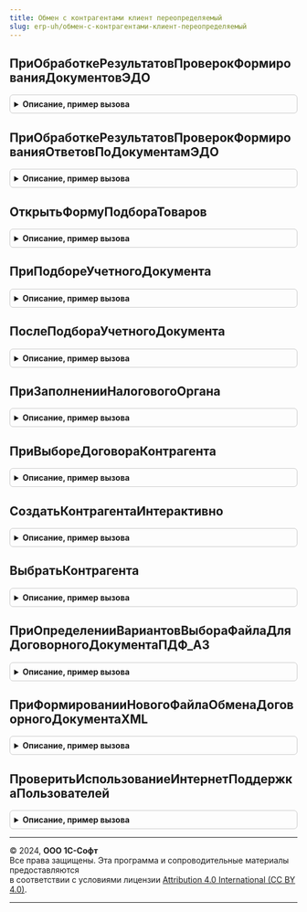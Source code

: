 ```yaml
---
title: Обмен с контрагентами клиент переопределяемый
slug: erp-uh/обмен-с-контрагентами-клиент-переопределяемый
---
```



## ПриОбработкеРезультатовПроверокФормированияДокументовЭДО
<details style="margin: 1em 0; padding: 0.5em; border: 1px solid #ccc; border-radius: 6px;">

<summary style="font-weight: bold; cursor: pointer;">Описание, пример вызова</summary>

```bsl

// Событие возникает непосредственно перед запуском формирования электронных документов, до запуска внутренних проверок.
// Позволяет выполнить дополнительные действия перед формированием электронных документов, в том числе отказаться от их формирования.
//
// Параметры:
//  ОповещениеОЗавершении - ОписаниеОповещения - обработчик оповещения, который нужно вызвать после завершения
//                         обработки результатов проверок формирования электронных документов.
//   * Результат - Соответствие - коллекция ключей связи с данными электронных документов для отказа от записи.
//                                Данные, по которым не переданы ключи, считаются валидными и будут записаны.
//     ** Ключ - Число - ключ связи с данными для проверки
//                      (См. ОбменСКонтрагентамиПереопределяемый.ПриПроверкеФормированияДокументовЭДО).
//     ** Значение - Булево - признак отказа от записи данных электронного документа.
//                            Если Истина, то запись данных не выполняется.
//  ПараметрыОбработки - Структура - параметры, переданные из процедуры
//                    см. ОбменСКонтрагентамиПереопределяемый.ПриОбработкеРезультатовПроверокФормированияДокументовЭДО
//
//@skip-warning
Процедура ПриОбработкеРезультатовПроверокФормированияДокументовЭДО(ОповещениеОЗавершении, ПараметрыОбработки) Экспорт
```

Пример вызова
```bsl
ОбменСКонтрагентамиКлиентПереопределяемый.ПриОбработкеРезультатовПроверокФормированияДокументовЭДО(ОповещениеОЗавершении, ПараметрыОбработки) 
```
</details>

## ПриОбработкеРезультатовПроверокФормированияОтветовПоДокументамЭДО
<details style="margin: 1em 0; padding: 0.5em; border: 1px solid #ccc; border-radius: 6px;">

<summary style="font-weight: bold; cursor: pointer;">Описание, пример вызова</summary>

```bsl

// Событие возникает непосредственно перед утверждением входящих электронных документов. Позволяет выполнить дополнительные
// действия перед утверждением электронных документов, в том числе отказаться от него.
//
// Параметры:
//  ОповещениеОЗавершении - ОписаниеОповещения - обработчик оповещения, который нужно вызвать после завершения
//                         обработки результатов проверок формирования ответов по электронным документам.
//   * Результат - Соответствие - коллекция ключей связи с данными электронных документов для отказа от записи.
//                                Данные, по которым не переданы ключи, считаются валидными и будут записаны.
//     ** Ключ - Число - ключ связи с данными для проверки
//                      (См. ОбменСКонтрагентамиПереопределяемый.ПриПроверкеФормированияОтветовПоДокументамЭДО).
//     ** Значение - Булево - признак отказа от записи данных электронного документа.
//                            Если Истина, то запись данных не выполняется.
//  ПараметрыОбработки - Структура - параметры, переданные из процедуры
//            см. ОбменСКонтрагентамиПереопределяемый.ПриОбработкеРезультатовПроверокФормированияОтветовПоДокументамЭДО
//
//@skip-warning
Процедура ПриОбработкеРезультатовПроверокФормированияОтветовПоДокументамЭДО(ОповещениеОЗавершении, ПараметрыОбработки) Экспорт
```

Пример вызова
```bsl
ОбменСКонтрагентамиКлиентПереопределяемый.ПриОбработкеРезультатовПроверокФормированияОтветовПоДокументамЭДО(ОповещениеОЗавершении, ПараметрыОбработки) 
```
</details>

## ОткрытьФормуПодбораТоваров
<details style="margin: 1em 0; padding: 0.5em; border: 1px solid #ccc; border-radius: 6px;">

<summary style="font-weight: bold; cursor: pointer;">Описание, пример вызова</summary>

```bsl

// Открывает форму подбора номенклатуры с целью выбора позиций, помещаемых в формируемый электронный документ "Каталог товаров".
//
// Параметры:
//  ИдентификаторФормы   - УникальныйИдентификатор - уникальный  идентификатор формы, вызвавшей функцию.
//  ОбработкаПродолжения - ОписаниеОповещения - обработчик необходимо вызывать после закрытия формы подбора.
//  					   В качестве результата в него необходимо передать адрес временного хранилища, содержащего
//  					   таблицу подобранных позиций номенклатуры. В дальнейшем эта таблица будет передана в метод
//  					   заполнения данных для каталога товаров. См. ОбменСКонтрагентамиПереопределяемый.ЗаполнитьДанныеПоКаталогуТоваровCML.
//  					   Если выполняется отмена операции, в обработчик должно быть передано Неопределено.
//
Процедура ОткрытьФормуПодбораТоваров(ИдентификаторФормы, ОбработкаПродолжения) Экспорт
```

Пример вызова
```bsl
ОбменСКонтрагентамиКлиентПереопределяемый.ОткрытьФормуПодбораТоваров(ИдентификаторФормы, ОбработкаПродолжения) 
```
</details>

## ПриПодбореУчетногоДокумента
<details style="margin: 1em 0; padding: 0.5em; border: 1px solid #ccc; border-radius: 6px;">

<summary style="font-weight: bold; cursor: pointer;">Описание, пример вызова</summary>

```bsl

// Выполняется при подборе (выборе) учетного документа.
// Позволяет отказаться от стандартного ввода значения, открыв необходимую форму.
//
// Параметры:
//  Настройки - Структура - настройки подбора учетного документа.
//   * СпособОбработки - Строка - способ обработки входящего электронного документа.
//   * ИмяОбъектаМетаданных - Строка - полное имя объекта метаданных для выбора.
//   * ИмяТипаСсылки - Строка - имя типа ссылки для выбора. Например, "ДокументСсылка.ПоступлениеТоваровУслуг".
//   * Контрагент - ОпределяемыйТип.УчастникЭДО - контрагент по электронному документу.
//   * Организация - ОпределяемыйТип.Организация - организация по электронному документу.
//  ОповещениеОВыборе - ОписаниеОповещения - оповещение, которое необходимо выполнить с результатом выбора пользователя.
//                                           Если пользователь отказался от выбора, то выполнить со значением Неопределено.
//  СтандартнаяОбработка - Булево - признак открытия стандартного выбора значения.
//                                  Если процедура переопределяется, то следует установить Ложь.
//
// Пример:
//  // Открываем форму выбора с установленным отбором по контрагенту и организации.
//  СтандартнаяОбработка = Ложь;
//  ПараметрыФормы = Новый Структура("РежимВыбора,ЗакрыватьПриВыборе", Истина, Истина);
//  Отбор = Новый Структура("Контрагент,Организация", Настройки.Контрагент, Настройки.Организация);
//  ПараметрыФормы.Вставить("Отбор", Отбор);
//  ОткрытьФорму(Настройки.ИмяОбъектаМетаданных + ".ФормаВыбора", ПараметрыФормы,,,,, ОповещениеОВыборе, РежимОткрытияОкнаФормы.БлокироватьОкноВладельца);
//
Процедура ПриПодбореУчетногоДокумента(Знач Настройки, Знач ОповещениеОВыборе, СтандартнаяОбработка = Истина) Экспорт
```

Пример вызова
```bsl
ОбменСКонтрагентамиКлиентПереопределяемый.ПриПодбореУчетногоДокумента(Настройки, ОповещениеОВыборе, СтандартнаяОбработка);
```
</details>

## ПослеПодбораУчетногоДокумента
<details style="margin: 1em 0; padding: 0.5em; border: 1px solid #ccc; border-radius: 6px;">

<summary style="font-weight: bold; cursor: pointer;">Описание, пример вызова</summary>

```bsl

// Выполняется после подбора учетного документа.
//
// Параметры:
//  ЭлектронныйДокумент - ДокументСсылка.ЭлектронныйДокументВходящийЭДО - ссылка на электронный документ.
//  ДокументУчета - ОпределяемыйТип.ОснованияЭлектронныхДокументовЭДО - выбранный учетный документ.
Процедура ПослеПодбораУчетногоДокумента(ЭлектронныйДокумент, ДокументУчета) Экспорт
```

Пример вызова
```bsl
ОбменСКонтрагентамиКлиентПереопределяемый.ПослеПодбораУчетногоДокумента(ЭлектронныйДокумент, ДокументУчета) 
```
</details>

## ПриЗаполненииНалоговогоОргана
<details style="margin: 1em 0; padding: 0.5em; border: 1px solid #ccc; border-radius: 6px;">

<summary style="font-weight: bold; cursor: pointer;">Описание, пример вызова</summary>

```bsl

// Открывает форму редактирования кода налогового органа, если он хранится в конфигурации
//
// Параметры:
//  ОповещениеОЗавершении - ОписаниеОповещения - обработчик оповещения о завершении.
//  	В обработчик оповещения возвращается значение:
//			Неопределено - при нажатии пользователем кнопки Отмена;
//			Число        - Номер налогового органа, введенного пользователем
//  Организация - ОпределяемыйТип.Организация - Организация для которой редактируется код налогового органа.
//  СтандартнаяОбработка - Булево - признак открытия стандартного выбора значения.
//                         Если процедура переопределяется, то следует установить Ложь.
//
//@skip-warning
Процедура ПриЗаполненииНалоговогоОргана(ОповещениеОЗавершении, Организация, СтандартнаяОбработка) Экспорт
```

Пример вызова
```bsl
ОбменСКонтрагентамиКлиентПереопределяемый.ПриЗаполненииНалоговогоОргана(ОповещениеОЗавершении, Организация, СтандартнаяОбработка) 
```
</details>

## ПриВыбореДоговораКонтрагента
<details style="margin: 1em 0; padding: 0.5em; border: 1px solid #ccc; border-radius: 6px;">

<summary style="font-weight: bold; cursor: pointer;">Описание, пример вызова</summary>

```bsl

// Открывает форму выбора договора контрагента.
//
// Параметры:
//  Параметры - Структура - параметры формы.
//     * Организация - ОпределяемыйТип.Организация - ссылка на организацию.
//     * Контрагент  - ОпределяемыйТип.КонтрагентБЭД - ссылка на контрагента.
//  Владелец - Форма, ПолеФормы - форма или элемент управления другой формы.
//  ОповещениеОЗакрытии - ОписаниеОповещения - описание оповещения о закрытии, с которым нужно открыть форму.
//  СтандартнаяОбработка - Булево - признак открытия стандартного выбора значения.
//                         Если процедура переопределяется, то следует установить Ложь.
//
Процедура ПриВыбореДоговораКонтрагента(Параметры, Владелец, ОповещениеОЗакрытии, СтандартнаяОбработка) Экспорт
```

Пример вызова
```bsl
ОбменСКонтрагентамиКлиентПереопределяемый.ПриВыбореДоговораКонтрагента(Параметры, Владелец, ОповещениеОЗакрытии, СтандартнаяОбработка) 
```
</details>

## СоздатьКонтрагентаИнтерактивно
<details style="margin: 1em 0; padding: 0.5em; border: 1px solid #ccc; border-radius: 6px;">

<summary style="font-weight: bold; cursor: pointer;">Описание, пример вызова</summary>

```bsl

// Открывает форму создания нового контрагента с заполненными данными.
//
// Параметры:
//  РеквизитыКонтрагента - Структура - источник заполнения реквизитов. Возможные элементы:
//   * Наименование - Строка
//   * ИНН - Строка
//   * КПП - Строка
//  ОписаниеОповещенияОСозданииКонтрагента - ОписаниеОповещения - (не является обработчиком оповещения о закрытии)
//   требуется вызвать данный обработчик со ссылкой на созданного контрагента в параметре Результат.
Процедура СоздатьКонтрагентаИнтерактивно(РеквизитыКонтрагента, ОписаниеОповещенияОСозданииКонтрагента) Экспорт
```

Пример вызова
```bsl
ОбменСКонтрагентамиКлиентПереопределяемый.СоздатьКонтрагентаИнтерактивно(РеквизитыКонтрагента, ОписаниеОповещенияОСозданииКонтрагента) 
```
</details>

## ВыбратьКонтрагента
<details style="margin: 1em 0; padding: 0.5em; border: 1px solid #ccc; border-radius: 6px;">

<summary style="font-weight: bold; cursor: pointer;">Описание, пример вызова</summary>

```bsl

// Открывает форму выбора контрагента с отбором.
//
// Параметры:
//  РеквизитыОтбораКонтрагента - Структура - источник заполнения отбора списка контрагентов.
//   Возможные значения:
//   * Наименование - Строка
//   * ИНН - Строка
//   * КПП - Строка
//  ОписаниеОповещенияОЗакрытии - ОписаниеОповещения.
Процедура ВыбратьКонтрагента(РеквизитыОтбораКонтрагента, ОписаниеОповещенияОЗакрытии) Экспорт
```

Пример вызова
```bsl
ОбменСКонтрагентамиКлиентПереопределяемый.ВыбратьКонтрагента(РеквизитыОтбораКонтрагента, ОписаниеОповещенияОЗакрытии) 
```
</details>

## ПриОпределенииВариантовВыбораФайлаДляДоговорногоДокументаПДФ_А3
<details style="margin: 1em 0; padding: 0.5em; border: 1px solid #ccc; border-radius: 6px;">

<summary style="font-weight: bold; cursor: pointer;">Описание, пример вызова</summary>

```bsl

// Предоставляет возможность указать используемые варианты выбора файла для договорного документа PDF/A3.
//
// Параметры:
//  ВариантыВыбораФайла - см. Обработка.ФорматДоговорныйДокумент101.Форма.ВыполнениеКлиентскихМетодов.НовыеВариантыВыбораФайла
//  ВариантВыбораФайлаПоУмолчанию - Строка - Значение, которое будет выбрано по умолчанию в форме выбора файла PDF.
//                                           Принимает значение, соответствующие одному из ключей ВариантыВыбораФайла
//
// Пример:
//
//	ВариантыВыбораФайла.СДиска             = Ложь;
//	ВариантыВыбораФайла.ПрисоединенныйФайл = Истина;
//	ВариантыВыбораФайла.ПечатнаяФорма      = Истина;
//
//	ВариантВыбораФайлаПоУмолчанию = "ПрисоединенныйФайл";
//
Процедура ПриОпределенииВариантовВыбораФайлаДляДоговорногоДокументаПДФ_А3(ВариантыВыбораФайла, Экспорт
```

Пример вызова
```bsl
ОбменСКонтрагентамиКлиентПереопределяемый.ПриОпределенииВариантовВыбораФайлаДляДоговорногоДокументаПДФ_А3(ВариантыВыбораФайла, );
```
</details>

## ПриФормированииНовогоФайлаОбменаДоговорногоДокументаXML
<details style="margin: 1em 0; padding: 0.5em; border: 1px solid #ccc; border-radius: 6px;">

<summary style="font-weight: bold; cursor: pointer;">Описание, пример вызова</summary>

```bsl

// Выполняется в момент формирования файла договорного документа формата XML
//
// Параметры:
//  ОбъектУчета                 - ОпределяемыйТип.ОснованияЭлектронныхДокументовЭДО
//  ИдентификаторОсновногоФайла - Строка - Идентификатор основного файла обмена
//  ОповещениеОЗавершении       - ОписаниеОповещения - обработчик оповещения, который нужно вызвать после завершения
//                                подготовки файла:
//   * ПараметрыФайла - Структура - коллекция с данными подготовленного файла:
//     ** Имя      - Строка - имя файла нового электронного документа.
//     ** Хранение - Строка - адрес временного хранилища, содержащего двоичные данные файла.
//
// Пример:
//
//	ПараметрыФайла = Новый Структура;
//	ПараметрыФайла.Вставить("Имя", ИдентификаторОсновногоФайла + ".xml");
//	ПараметрыФайла.Вставить("Хранение", ПоместитьВоВременноеХранилище(ДвоичныеДанные));
//
//	ВыполнитьОбработкуОповещения(ОповещениеОЗавершении, ПараметрыФайла);
//
Процедура ПриФормированииНовогоФайлаОбменаДоговорногоДокументаXML(ОбъектУчета, ИдентификаторОсновногоФайла, Экспорт
```

Пример вызова
```bsl
ОбменСКонтрагентамиКлиентПереопределяемый.ПриФормированииНовогоФайлаОбменаДоговорногоДокументаXML(ОбъектУчета, ИдентификаторОсновногоФайла, );
```
</details>

## ПроверитьИспользованиеИнтернетПоддержкаПользователей
<details style="margin: 1em 0; padding: 0.5em; border: 1px solid #ccc; border-radius: 6px;">

<summary style="font-weight: bold; cursor: pointer;">Описание, пример вызова</summary>

```bsl

// Проверяет на использование в прикладном решении библиотеки интернет поддержки пользователей.
//
// Параметры:
//  Использование - булево - признак использования библиотеки БИП.
//
Процедура ПроверитьИспользованиеИнтернетПоддержкаПользователей(Использование) Экспорт
```

Пример вызова
```bsl
ОбменСКонтрагентамиКлиентПереопределяемый.ПроверитьИспользованиеИнтернетПоддержкаПользователей(Использование) 
```
</details>

---

© 2024, **ООО 1С-Софт**  
Все права защищены. Эта программа и сопроводительные материалы предоставляются  
в соответствии с условиями лицензии [Attribution 4.0 International (CC BY 4.0)](https://creativecommons.org/licenses/by/4.0/legalcode).

---
